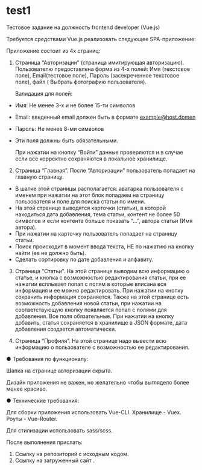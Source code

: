# test1
Тестовое задание на должность frontend developer (Vue.js)

Требуется средствами Vue.js реализовать следующее SPA-приложение:

Приложение состоит из 4х страниц:

1)	Страница “Авторизации” (страница имитирующая авторизацию). Пользователю предоставлена форма из 4-х полей: Имя (текстовое поле), Email(тестовое поле), Пароль (засекреченное текстовое поле), файл ( Выбрать  фотографию пользователя). 
	
	Валидация для полей: 
-	Имя: Не менее 3-х и не более 15-ти символов
-	Email: введенный email должен быть в формате example@host.domen
-	Пароль: Не менее 8-ми символов
-	Эти поля должны быть обязательными.
	
	При нажатии на кнопку “Войти” данные проверяются и в случае если все корректно сохраняются в локальное хранилище.

2)	Страница “Главная”. После “Авторизации” пользователь попадает на главную страницу. 
-	 В шапке этой страницы располагается: аватарка пользователя с именем при нажатии на этот блок попадаем на страницу пользователя и поле для поиска статьи по имени.
-	На этой странице выводятся карточки (статьи), в которой находиться дата добавления, тема статьи, контент не более 50 символов и если контента больше показать “...”, автора статьи (Имя автора).
-	При нажатии на карточку пользователь попадает на страницу статьи.
-	Поиск происходит в момент ввода текста, НЕ по нажатию на кнопку найти (ее не должно быть).
-	Сделать сортировку по дате добавления и алфавиту.

	
3)	Страница “Статьи”. На этой странице выводим всю информацию о статье, и кнопка с возможностью редактирования статьи, при ее нажатии всплывает попап с полям в которые вписана вся информация и ее можно редактировать. При нажатии на кнопку сохранить информация сохраняется.
Также на этой странице есть возможность добавления новой статьи, при нажатии на соответствующую кнопку появляется попап с полями для добавления. Все поля обязательные. При нажатии на кнопку добавить, статья сохраняется в хранилище в JSON формате, дата добавления создается автоматически. 
	
4)	Страница “Профиля”. На этой странице надо вывести всю информацию о пользователе с возможностью ее редактирования. 


●	Требования по функционалу:

Шапка на странице авторизации скрыта. 

Дизайн приложения не важен, но желательно чтобы выглядело более менее красиво.

●	Технические требования:

Для сборки приложения использовать Vue-CLI.
Хранилище - Vuex.
Роуты - Vue-Router.

Для стилизации использовать sass/scss.

После выполнения прислать:
1)	Ссылку на репозиторий с исходным кодом.
2)	Ссылку на загруженный сайт .
